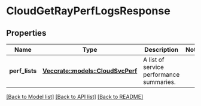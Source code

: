 # CloudGetRayPerfLogsResponse

## Properties

Name | Type | Description | Notes
------------ | ------------- | ------------- | -------------
**perf_lists** | [**Vec<crate::models::CloudSvcPerf>**](CloudSvcPerf.md) | A list of service performance summaries. | 

[[Back to Model list]](../README.md#documentation-for-models) [[Back to API list]](../README.md#documentation-for-api-endpoints) [[Back to README]](../README.md)


